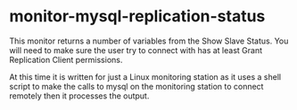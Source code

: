 monitor-mysql-replication-status
================================
This monitor returns a number of variables from the Show Slave Status. 
You will need to make sure the user try to connect with has at least Grant Replication Client permissions.

At this time it is written for just a Linux monitoring station as it uses a shell script to make the calls to mysql on the monitoring station to connect remotely then it processes the output.